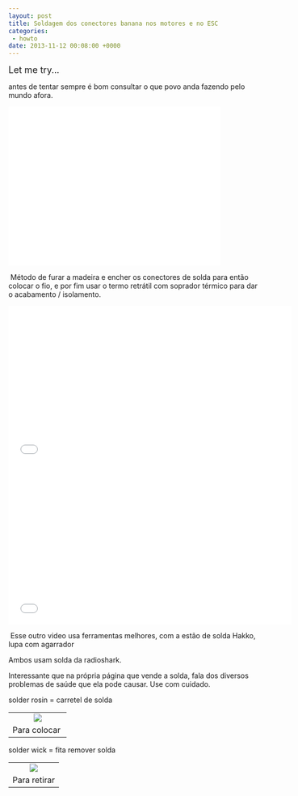 ```yaml
---
layout: post
title: Soldagem dos conectores banana nos motores e no ESC
categories:
 - howto
date: 2013-11-12 00:08:00 +0000
---
```


<span style="font-size: large;">Let me try...&nbsp;</span>  

antes de tentar sempre é bom consultar o que povo anda fazendo pelo mundo afora.  

  

<a name="more"></a>  
  

  

<iframe allowfullscreen="" frameborder="0" height="315" src="//www.youtube.com/embed/B9yY9Kk4bEA" width="420"></iframe>

&nbsp;Método de furar a madeira e encher os conectores de solda para então colocar o fio, e por fim usar o termo retrátil com soprador térmico para dar o acabamento / isolamento.
  

<iframe allowfullscreen="" frameborder="0" height="315" src="//www.youtube.com/embed/N3j0GOKeEGI" width="560"></iframe>

<iframe allowfullscreen="" frameborder="0" height="315" src="//www.youtube.com/embed/3LJIQeKuLLU" width="560"></iframe>

  

  

&nbsp;Esse outro video usa ferramentas melhores, com a estão de solda Hakko, lupa com agarrador
  

Ambos usam solda da radioshark.
  

  

  

Interessante que na própria página que vende a solda, fala dos diversos problemas de saúde que ela pode causar. Use com cuidado.  

  

solder rosin = carretel de solda  

<table align="center" cellpadding="0" cellspacing="0" class="tr-caption-container" style="margin-left: auto; margin-right: auto; text-align: center;"><tbody>
<tr><td style="text-align: center;"><a href="http://1.bp.blogspot.com/-XoU_j8GhEa0/UoFxUpk5roI/AAAAAAAAnEs/2SiNOEd9Wtw/s1600/carretel-de-solda.jpg" imageanchor="1" style="margin-left: auto; margin-right: auto;"><img border="0" src="http://1.bp.blogspot.com/-XoU_j8GhEa0/UoFxUpk5roI/AAAAAAAAnEs/2SiNOEd9Wtw/s1600/carretel-de-solda.jpg"/></a></td></tr>
<tr><td class="tr-caption" style="text-align: center;">Para colocar&nbsp;</td></tr>
</tbody></table>

  

  

solder wick = fita remover solda  

<table align="center" cellpadding="0" cellspacing="0" class="tr-caption-container" style="margin-left: auto; margin-right: auto; text-align: center;"><tbody>
<tr><td style="text-align: center;"><a href="http://1.bp.blogspot.com/-3H3qq8Jkweg/UoFxYVoKsDI/AAAAAAAAnE0/nBxIcUmulN4/s1600/fita-remove-solda.jpg" imageanchor="1" style="margin-left: auto; margin-right: auto;"><img border="0" src="http://1.bp.blogspot.com/-3H3qq8Jkweg/UoFxYVoKsDI/AAAAAAAAnE0/nBxIcUmulN4/s1600/fita-remove-solda.jpg"/></a></td></tr>
<tr><td class="tr-caption" style="text-align: center;">Para retirar</td></tr>
</tbody></table>

  

  

  

  

<span id="goog_846684432"></span><span id="goog_846684433"></span>  

  